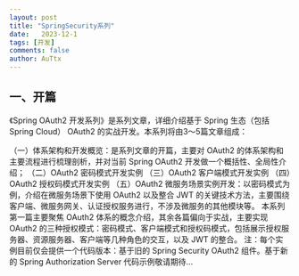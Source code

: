 ```yaml
---
layout: post
title: "SpringSecurity系列"
date:   2023-12-1
tags: [开发]
comments: false
author: AuTtx
---
```



## 一、开篇
《Spring OAuth2 开发系列》是系列文章，详细介绍基于 Spring 生态（包括 Spring Cloud） OAuth2 的实战开发。本系列将由3～5篇文章组成：

（一）体系架构和开发概览：是系列文章的开篇，主要对 OAuth2 的体系架构和主要流程进行梳理剖析，并对当前 Spring OAuth2 开发做一个概括性、全局性介绍；
（二）OAuth2 密码模式开发实例
（三）OAuth2 客户端模式开发实例
（四）OAuth2 授权码模式开发实例
（五）OAuth2 微服务场景实例开发：以密码模式为例，介绍在微服务场景下使用 OAuth2 以及整合 JWT 的关键技术方法，主要围绕客户端、微服务网关、认证授权服务进行，不涉及微服务的其他模块等。
本系列第一篇主要聚焦 OAuth2 体系的概念介绍，其余各篇偏向于实战，主要实现 OAuth2 的三种授权模式：密码模式、客户端模式和授权码模式，包括展示授权服务器、资源服务器、客户端等几种角色的交互，以及 JWT 的整合。
注：每个实例目前仅会提供一个代码版本：基于旧的 Spring Security OAuth2 组件。基于新的 Spring Authorization Server 代码示例敬请期待...
